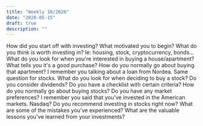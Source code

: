 ```yaml
---
title: "Weekly 10/2020"
date: "2020-05-15"
draft: true
description: ""
---
```


How did you start off with investing? What motivated you to begin?
What do you think is worth investing in? Ie: housing, stock, cryptocurrency, bonds...
What do you look for when you're interested in buying a house/apartment? What tells you it's a good purchase?
How do you normally go about buying that apartment? I remember you talking about a loan from Nordea.
Same question for stocks. What do you look for when deciding to buy a stock? Do you consider dividends? Do you have a checklist with certain criteria?
How do you normally go about buying stocks?
Do you have any market preferences? I remember you said that you've invested in the American markets. Nasdaq?
Do you recommend investing in stocks right now?
What are some of the mistakes you've experienced? What are the valuable lessons you've learned from your investments?
